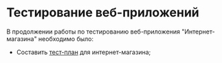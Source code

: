 # Тестирование веб-приложений

В продолжении работы по тестированию веб-приложения "Интернет-магазина" необходимо было:

- Cоставить [тест-план](https://docs.google.com/spreadsheets/d/1K7BJ1MQ-1KFjjg1oMvScQm8t9Olc6V-vhBrWL0EgEYU/edit?gid=0#gid=0) для интернет-магазина;
